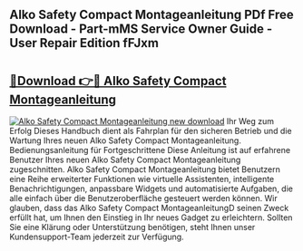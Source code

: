 ## Alko Safety Compact Montageanleitung PDf Free Download - Part-mMS Service Owner Guide - User Repair Edition fFJxm

# <h2><a href="http://df8pb0o.blite.top/?on=Alko+Safety+Compact+Montageanleitung">🔗Download 👉🔴 Alko Safety Compact Montageanleitung</a></h2>

[![Alko Safety Compact Montageanleitung new download](https://i.imgur.com/lujVjoI.png)](http://df8pb0o.blite.top/?on=Alko+Safety+Compact+Montageanleitung)
Ihr Weg zum Erfolg Dieses Handbuch dient als Fahrplan für den sicheren Betrieb und die Wartung Ihres neuen Alko Safety Compact Montageanleitung. Bedienungsanleitung für Fortgeschrittene Diese Anleitung ist auf erfahrene Benutzer Ihres neuen Alko Safety Compact Montageanleitung zugeschnitten. Alko Safety Compact Montageanleitung bietet Benutzern eine Reihe erweiterter Funktionen wie virtuelle Assistenten, intelligente Benachrichtigungen, anpassbare Widgets und automatisierte Aufgaben, die alle einfach über die Benutzeroberfläche gesteuert werden können. Wir glauben, dass das Alko Safety Compact MontageanleitungD seinen Zweck erfüllt hat, um Ihnen den Einstieg in Ihr neues Gadget zu erleichtern. Sollten Sie eine Klärung oder Unterstützung benötigen, steht Ihnen unser Kundensupport-Team jederzeit zur Verfügung.
